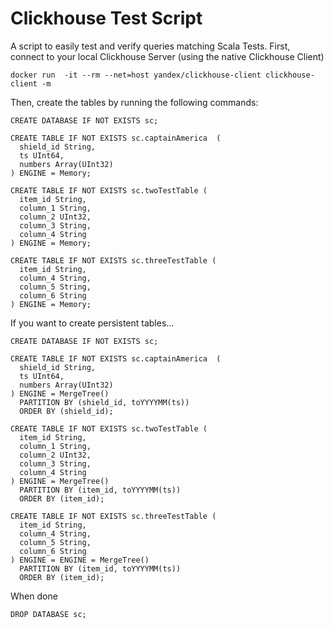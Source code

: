 # Clickhouse Test Script 

A script to easily test and verify queries matching Scala Tests.
First, connect to your local Clickhouse Server (using the native Clickhouse Client)

```
docker run  -it --rm --net=host yandex/clickhouse-client clickhouse-client -m
```

Then, create the tables by running the following commands:

```
CREATE DATABASE IF NOT EXISTS sc;

CREATE TABLE IF NOT EXISTS sc.captainAmerica  (
  shield_id String,
  ts UInt64,
  numbers Array(UInt32)
) ENGINE = Memory;

CREATE TABLE IF NOT EXISTS sc.twoTestTable (
  item_id String,
  column_1 String,
  column_2 UInt32,
  column_3 String,
  column_4 String
) ENGINE = Memory;

CREATE TABLE IF NOT EXISTS sc.threeTestTable (
  item_id String,
  column_4 String,
  column_5 String,
  column_6 String
) ENGINE = Memory;
```
If you want to create persistent tables...
```
CREATE DATABASE IF NOT EXISTS sc;

CREATE TABLE IF NOT EXISTS sc.captainAmerica  (
  shield_id String,
  ts UInt64,
  numbers Array(UInt32)
) ENGINE = MergeTree()
  PARTITION BY (shield_id, toYYYYMM(ts))
  ORDER BY (shield_id);

CREATE TABLE IF NOT EXISTS sc.twoTestTable (
  item_id String,
  column_1 String,
  column_2 UInt32,
  column_3 String,
  column_4 String
) ENGINE = MergeTree()
  PARTITION BY (item_id, toYYYYMM(ts))
  ORDER BY (item_id);

CREATE TABLE IF NOT EXISTS sc.threeTestTable (
  item_id String,
  column_4 String,
  column_5 String,
  column_6 String
) ENGINE = ENGINE = MergeTree()
  PARTITION BY (item_id, toYYYYMM(ts))
  ORDER BY (item_id);
```

When done
```
DROP DATABASE sc;
```